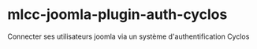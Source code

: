 # mlcc-joomla-plugin-auth-cyclos

Connecter ses utilisateurs joomla via un système d'authentification Cyclos
